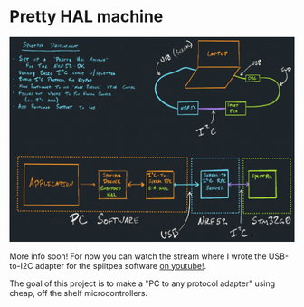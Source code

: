 # Pretty HAL machine

![Stream Diagram](./assets/diagram-001.jpg)

More info soon! For now you can watch the stream where I wrote the
USB-to-I2C adapter for the splitpea software [on youtube!](https://www.youtube.com/watch?v=2S6G7wd8Kpo).

The goal of this project is to make a "PC to any protocol adapter" using cheap, off the shelf microcontrollers.
